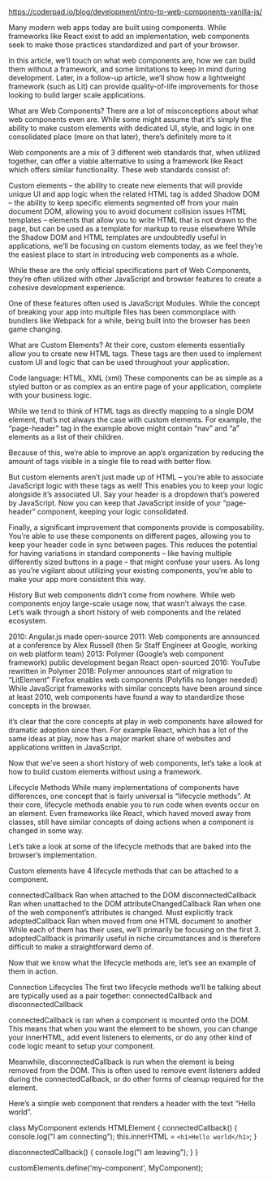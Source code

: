 https://coderpad.io/blog/development/intro-to-web-components-vanilla-js/

Many modern web apps today are built using components. While frameworks like React exist to add an implementation, web components seek to make those practices standardized and part of your browser.

In this article, we’ll touch on what web components are, how we can build them without a framework, and some limitations to keep in mind during development. Later, in a follow-up article, we’ll show how a lightweight framework (such as Lit) can provide quality-of-life improvements for those looking to build larger scale applications.

What are Web Components?
There are a lot of misconceptions about what web components even are. While some might assume that it’s simply the ability to make custom elements with dedicated UI, style, and logic in one consolidated place (more on that later), there’s definitely more to it

Web components are a mix of 3 different web standards that, when utilized together, can offer a viable alternative to using a framework like React which offers similar functionality. These web standards consist of:

Custom elements – the ability to create new elements that will provide unique UI and app logic when the related HTML tag is added
Shadow DOM – the ability to keep specific elements segmented off from your main document DOM, allowing you to avoid document collision issues
HTML templates – elements that allow you to write HTML that is not drawn to the page, but can be used as a template for markup to reuse elsewhere
While the Shadow DOM and HTML templates are undoubtedly useful in applications, we’ll be focusing on custom elements today, as we feel they’re the easiest place to start in introducing web components as a whole.

While these are the only official specifications part of Web Components, they’re often utilized with other JavaScript and browser features to create a cohesive development experience.

One of these features often used is JavaScript Modules. While the concept of breaking your app into multiple files has been commonplace with bundlers like Webpack for a while, being built into the browser has been game changing.

What are Custom Elements?
At their core, custom elements essentially allow you to create new HTML tags. These tags are then used to implement custom UI and logic that can be used throughout your application. 

<!-- page.html -->

<!-- These are custom elements, combined to make a page -->
<page-header></page-header>
<page-contents></page-contents>
<page-footer></page-footer>
Code language: HTML, XML (xml)
These components can be as simple as a styled button or as complex as an entire page of your application, complete with your business logic.

While we tend to think of HTML tags as directly mapping to a single DOM element, that’s not always the case with custom elements. For example, the “page-header” tag in the example above might contain “nav” and “a” elements as a list of their children.


Because of this, we’re able to improve an app’s organization by reducing the amount of tags visible in a single file to read with better flow. 

But custom elements aren’t just made up of HTML – you’re able to associate JavaScript logic with these tags as well! This enables you to keep your logic alongside it’s associated UI. Say your header is a dropdown that’s powered by JavaScript. Now you can keep that JavaScript inside of your “page-header” component, keeping your logic consolidated.

Finally, a significant improvement that components provide is composability. You’re able to use these components on different pages, allowing you to keep your header code in sync between pages. This reduces the potential for having variations in standard components – like having multiple differently sized buttons in a page – that might confuse your users. As long as you’re vigilant about utilizing your existing components, you’re able to make your app more consistent this way.

History
But web components didn’t come from nowhere. While web components enjoy large-scale usage now, that wasn’t always the case. Let’s walk through a short history of web components and the related ecosystem.

2010:
Angular.js made open-source
2011:
Web components are announced at a conference by Alex Russell (then Sr Staff Engineer at Google, working on web platform team)
2013:
Polymer (Google’s web component framework) public development began
React open-sourced
2016:
YouTube rewritten in Polymer
2018:
Polymer announces start of migration to “LitElement”
Firefox enables web components (Polyfills no longer needed)
While JavaScript frameworks with similar concepts have been around since at least 2010, web components have found a way to standardize those concepts in the browser. 

it’s clear that the core concepts at play in web components have allowed for dramatic adoption since then. For example React, which has a lot of the same ideas at play, now has a major market share of websites and applications written in JavaScript. 

Now that we’ve seen a short history of web components, let’s take a look at how to build custom elements without using a framework.

Lifecycle Methods
While many implementations of components have differences, one concept that is fairly universal is “lifecycle methods”. At their core, lifecycle methods enable you to run code when events occur on an element. Even frameworks like React, which haved moved away from classes, still have similar concepts of doing actions when a component is changed in some way.


Let’s take a look at some of the lifecycle methods that are baked into the browser’s implementation.

Custom elements have 4 lifecycle methods that can be attached to a component.

connectedCallback	Ran when attached to the DOM
disconnectedCallback	Ran when unattached to the DOM
attributeChangedCallback	Ran when one of the web component’s attributes is changed. Must explicitly track
adoptedCallback	Ran when moved from one HTML document to another
While each of them has their uses, we’ll primarily be focusing on the first 3. adoptedCallback is primarily useful in niche circumstances and is therefore difficult to make a straightforward demo of.

Now that we know what the lifecycle methods are, let’s see an example of them in action.

Connection Lifecycles
The first two lifecycle methods we’ll be talking about are typically used as a pair together: connectedCallback and disconnectedCallback

connectedCallback is ran when a component is mounted onto the DOM. This means that when you want the element to be shown, you can change your innerHTML, add event listeners to elements, or do any other kind of code logic meant to setup your component.

Meanwhile, disconnectedCallback is run when the element is being removed from the DOM. This is often used to remove event listeners added during the connectedCallback, or do other forms of cleanup required for the element.

Here’s a simple web component that renders a header with the text “Hello world”.

class MyComponent extends HTMLElement {
  connectedCallback() {
      console.log("I am connecting");
      this.innerHTML = `<h1>Hello world</h1>`;
  }

  disconnectedCallback() {
      console.log("I am leaving");
  }
}

customElements.define('my-component', MyComponent);